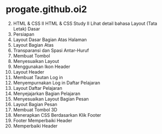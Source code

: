 # progate.github.oi2
2. HTML &amp; CSS II
HTML & CSS Study II
Lihat detail bahasa
Layout (Tata Letak) Dasar
1. Persiapan
2. Layout Dasar
Bagian Atas Halaman
3. Layout Bagian Atas
4. Transparansi dan Spasi Antar-Huruf
5. Membuat Tombol
6. Menyesuaikan Layout
7. Menggunakan Ikon
Header
8. Layout Header
9. Membuat Tautan Log in
10. Menyempurnakan Log in
Daftar Pelajaran
11. Layout Daftar Pelajaran
12. Menyejajarkan Bagian Pelajaran
13. Menyesuaikan Layout
Bagian Pesan
14. Layout Bagian Pesan
15. Membuat Tombol 3D
16. Menerapkan CSS Berdasarkan Klik
Footer
17. Footer
Memperbaiki Header
18. Memperbaiki Header
